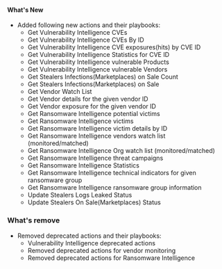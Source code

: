 #### What's New

 - Added following new actions and their playbooks:
    - Get Vulnerability Intelligence CVEs 
    - Get Vulnerability Intelligence CVEs By ID
    - Get Vulnerability Intelligence CVE exposures(hits) by CVE ID
    - Get Vulnerability Intelligence Statistics for CVE ID
    - Get Vulnerability Intelligence vulnerable Products
    - Get Vulnerability Intelligence vulnerable Vendors
    - Get Stealers Infections(Marketplaces) on Sale Count
    - Get Stealers Infections(Marketplaces) on Sale
    - Get Vendor Watch List
    - Get Vendor details for the given vendor ID
    - Get Vendor exposure for the given vendor ID
    - Get Ransomware Intelligence potential victims
    - Get Ransomware Intelligence victims
    - Get Ransomware Intelligence victim details by ID
    - Get Ransomware Intelligence vendors watch list (monitored/matched)
    - Get Ransomware Intelligence Org watch list (monitored/matched)
    - Get Ransomware Intelligence threat campaigns
    - Get Ransomware Intelligence Statistics
    - Get Ransomware Intelligence technical indicators for given ransomware group
    - Get Ransomware Intelligence ransomware group information
    - Update Stealers Logs Leaked Status
    - Update Stealers On Sale(Marketplaces) Status 


### What's remove

- Removed deprecated actions and their playbooks:
   - Vulnerability Intelligence deprecated actions
   - Removed deprecated actions for vendor monitoring
   - Removed deprecated actions for Ransomware Intelligence